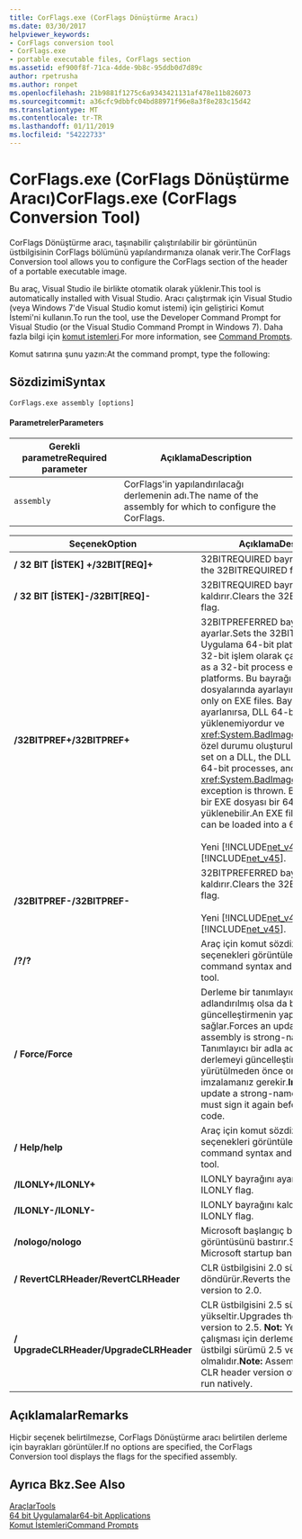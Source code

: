 ```yaml
---
title: CorFlags.exe (CorFlags Dönüştürme Aracı)
ms.date: 03/30/2017
helpviewer_keywords:
- CorFlags conversion tool
- CorFlags.exe
- portable executable files, CorFlags section
ms.assetid: ef900f8f-71ca-4dde-9b8c-95ddb0d7d89c
author: rpetrusha
ms.author: ronpet
ms.openlocfilehash: 21b9881f1275c6a9343421131af478e11b826073
ms.sourcegitcommit: a36cfc9dbbfc04bd88971f96e8a3f8e283c15d42
ms.translationtype: MT
ms.contentlocale: tr-TR
ms.lasthandoff: 01/11/2019
ms.locfileid: "54222733"
---
```

# <a name="corflagsexe-corflags-conversion-tool"></a><span data-ttu-id="330bf-102">CorFlags.exe (CorFlags Dönüştürme Aracı)</span><span class="sxs-lookup"><span data-stu-id="330bf-102">CorFlags.exe (CorFlags Conversion Tool)</span></span>
<span data-ttu-id="330bf-103">CorFlags Dönüştürme aracı, taşınabilir çalıştırılabilir bir görüntünün üstbilgisinin CorFlags bölümünü yapılandırmanıza olanak verir.</span><span class="sxs-lookup"><span data-stu-id="330bf-103">The CorFlags Conversion tool allows you to configure the CorFlags section of the header of a portable executable image.</span></span>  
  
 <span data-ttu-id="330bf-104">Bu araç, Visual Studio ile birlikte otomatik olarak yüklenir.</span><span class="sxs-lookup"><span data-stu-id="330bf-104">This tool is automatically installed with Visual Studio.</span></span> <span data-ttu-id="330bf-105">Aracı çalıştırmak için Visual Studio (veya Windows 7'de Visual Studio komut istemi) için geliştirici Komut İstemi'ni kullanın.</span><span class="sxs-lookup"><span data-stu-id="330bf-105">To run the tool, use the Developer Command Prompt for Visual Studio (or the Visual Studio Command Prompt in Windows 7).</span></span> <span data-ttu-id="330bf-106">Daha fazla bilgi için [komut istemleri](../../../docs/framework/tools/developer-command-prompt-for-vs.md).</span><span class="sxs-lookup"><span data-stu-id="330bf-106">For more information, see [Command Prompts](../../../docs/framework/tools/developer-command-prompt-for-vs.md).</span></span>  
  
 <span data-ttu-id="330bf-107">Komut satırına şunu yazın:</span><span class="sxs-lookup"><span data-stu-id="330bf-107">At the command prompt, type the following:</span></span>  
  
## <a name="syntax"></a><span data-ttu-id="330bf-108">Sözdizimi</span><span class="sxs-lookup"><span data-stu-id="330bf-108">Syntax</span></span>  
  
```  
CorFlags.exe assembly [options]  
```  
  
#### <a name="parameters"></a><span data-ttu-id="330bf-109">Parametreler</span><span class="sxs-lookup"><span data-stu-id="330bf-109">Parameters</span></span>  
  
|<span data-ttu-id="330bf-110">Gerekli parametre</span><span class="sxs-lookup"><span data-stu-id="330bf-110">Required parameter</span></span>|<span data-ttu-id="330bf-111">Açıklama</span><span class="sxs-lookup"><span data-stu-id="330bf-111">Description</span></span>|  
|------------------------|-----------------|  
|`assembly`|<span data-ttu-id="330bf-112">CorFlags'in yapılandırılacağı derlemenin adı.</span><span class="sxs-lookup"><span data-stu-id="330bf-112">The name of the assembly for which to configure the CorFlags.</span></span>|  
  
|<span data-ttu-id="330bf-113">Seçenek</span><span class="sxs-lookup"><span data-stu-id="330bf-113">Option</span></span>|<span data-ttu-id="330bf-114">Açıklama</span><span class="sxs-lookup"><span data-stu-id="330bf-114">Description</span></span>|  
|------------|-----------------|  
|<span data-ttu-id="330bf-115">**/ 32 BIT [İSTEK] +**</span><span class="sxs-lookup"><span data-stu-id="330bf-115">**/32BIT[REQ]+**</span></span>|<span data-ttu-id="330bf-116">32BITREQUIRED bayrağını ayarlar.</span><span class="sxs-lookup"><span data-stu-id="330bf-116">Sets the 32BITREQUIRED flag.</span></span>|  
|<span data-ttu-id="330bf-117">**/ 32 BIT [İSTEK]-**</span><span class="sxs-lookup"><span data-stu-id="330bf-117">**/32BIT[REQ]-**</span></span>|<span data-ttu-id="330bf-118">32BITREQUIRED bayrağını kaldırır.</span><span class="sxs-lookup"><span data-stu-id="330bf-118">Clears the 32BITREQUIRED flag.</span></span>|  
|<span data-ttu-id="330bf-119">**/32BITPREF+**</span><span class="sxs-lookup"><span data-stu-id="330bf-119">**/32BITPREF+**</span></span>|<span data-ttu-id="330bf-120">32BITPREFERRED bayrağını ayarlar.</span><span class="sxs-lookup"><span data-stu-id="330bf-120">Sets the 32BITPREFERRED flag.</span></span> <span data-ttu-id="330bf-121">Uygulama 64-bit platformlarda dahi 32-bit işlem olarak çalışır.</span><span class="sxs-lookup"><span data-stu-id="330bf-121">The app runs as a 32-bit process even on 64-bit platforms.</span></span> <span data-ttu-id="330bf-122">Bu bayrağı yalnızca EXE dosyalarında ayarlayın.</span><span class="sxs-lookup"><span data-stu-id="330bf-122">Set this flag only on EXE files.</span></span> <span data-ttu-id="330bf-123">Bayrak bir DLL olarak ayarlanırsa, DLL 64-bit işlemde yüklenemiyordur ve <xref:System.BadImageFormatException> özel durumu oluşturulur.</span><span class="sxs-lookup"><span data-stu-id="330bf-123">If the flag is set on a DLL, the DLL fails to load in 64-bit processes, and a <xref:System.BadImageFormatException> exception is thrown.</span></span> <span data-ttu-id="330bf-124">Bu bayrağı içeren bir EXE dosyası bir 64-bit işleme yüklenebilir.</span><span class="sxs-lookup"><span data-stu-id="330bf-124">An EXE file with this flag can be loaded into a 64-bit process.</span></span><br /><br /> <span data-ttu-id="330bf-125">Yeni [!INCLUDE[net_v45](../../../includes/net-v45-md.md)].</span><span class="sxs-lookup"><span data-stu-id="330bf-125">New in the [!INCLUDE[net_v45](../../../includes/net-v45-md.md)].</span></span>|  
|<span data-ttu-id="330bf-126">**/32BITPREF-**</span><span class="sxs-lookup"><span data-stu-id="330bf-126">**/32BITPREF-**</span></span>|<span data-ttu-id="330bf-127">32BITPREFERRED bayrağını kaldırır.</span><span class="sxs-lookup"><span data-stu-id="330bf-127">Clears the 32BITPREFERRED flag.</span></span><br /><br /> <span data-ttu-id="330bf-128">Yeni [!INCLUDE[net_v45](../../../includes/net-v45-md.md)].</span><span class="sxs-lookup"><span data-stu-id="330bf-128">New in the [!INCLUDE[net_v45](../../../includes/net-v45-md.md)].</span></span>|  
|<span data-ttu-id="330bf-129">**/?**</span><span class="sxs-lookup"><span data-stu-id="330bf-129">**/?**</span></span>|<span data-ttu-id="330bf-130">Araç için komut sözdizimini ve seçenekleri görüntüler.</span><span class="sxs-lookup"><span data-stu-id="330bf-130">Displays command syntax and options for the tool.</span></span>|  
|<span data-ttu-id="330bf-131">**/ Force**</span><span class="sxs-lookup"><span data-stu-id="330bf-131">**/Force**</span></span>|<span data-ttu-id="330bf-132">Derleme bir tanımlayıcı adla adlandırılmış olsa da bir güncelleştirmenin yapılmasını sağlar.</span><span class="sxs-lookup"><span data-stu-id="330bf-132">Forces an update even if the assembly is strong-named.</span></span> <span data-ttu-id="330bf-133">**Önemli:**  Tanımlayıcı bir adla adlandırılmış bir derlemeyi güncelleştirirseniz, kodunu yürütülmeden önce onu tekrar imzalamanız gerekir.</span><span class="sxs-lookup"><span data-stu-id="330bf-133">**Important:**  If you update a strong-named assembly, you must sign it again before executing its code.</span></span>|  
|<span data-ttu-id="330bf-134">**/ Help**</span><span class="sxs-lookup"><span data-stu-id="330bf-134">**/help**</span></span>|<span data-ttu-id="330bf-135">Araç için komut sözdizimini ve seçenekleri görüntüler.</span><span class="sxs-lookup"><span data-stu-id="330bf-135">Displays command syntax and options for the tool.</span></span>|  
|<span data-ttu-id="330bf-136">**/ILONLY+**</span><span class="sxs-lookup"><span data-stu-id="330bf-136">**/ILONLY+**</span></span>|<span data-ttu-id="330bf-137">ILONLY bayrağını ayarlar.</span><span class="sxs-lookup"><span data-stu-id="330bf-137">Sets the ILONLY flag.</span></span>|  
|<span data-ttu-id="330bf-138">**/ILONLY-**</span><span class="sxs-lookup"><span data-stu-id="330bf-138">**/ILONLY-**</span></span>|<span data-ttu-id="330bf-139">ILONLY bayrağını kaldırır.</span><span class="sxs-lookup"><span data-stu-id="330bf-139">Clears the ILONLY flag.</span></span>|  
|<span data-ttu-id="330bf-140">**/nologo**</span><span class="sxs-lookup"><span data-stu-id="330bf-140">**/nologo**</span></span>|<span data-ttu-id="330bf-141">Microsoft başlangıç başlığı görüntüsünü bastırır.</span><span class="sxs-lookup"><span data-stu-id="330bf-141">Suppresses the Microsoft startup banner display.</span></span>|  
|<span data-ttu-id="330bf-142">**/ RevertCLRHeader**</span><span class="sxs-lookup"><span data-stu-id="330bf-142">**/RevertCLRHeader**</span></span>|<span data-ttu-id="330bf-143">CLR üstbilgisini 2.0 sürümüne döndürür.</span><span class="sxs-lookup"><span data-stu-id="330bf-143">Reverts the CLR header version to 2.0.</span></span>|  
|<span data-ttu-id="330bf-144">**/ UpgradeCLRHeader**</span><span class="sxs-lookup"><span data-stu-id="330bf-144">**/UpgradeCLRHeader**</span></span>|<span data-ttu-id="330bf-145">CLR üstbilgisini 2.5 sürümüne yükseltir.</span><span class="sxs-lookup"><span data-stu-id="330bf-145">Upgrades the CLR header version to 2.5.</span></span> <span data-ttu-id="330bf-146">**Not:**  Yerel olarak çalışması için derlemelerde CLR üstbilgi sürümü 2.5 veya daha üstü olmalıdır.</span><span class="sxs-lookup"><span data-stu-id="330bf-146">**Note:**  Assemblies must have a CLR header version of 2.5 or greater to run natively.</span></span>|  
  
## <a name="remarks"></a><span data-ttu-id="330bf-147">Açıklamalar</span><span class="sxs-lookup"><span data-stu-id="330bf-147">Remarks</span></span>  
 <span data-ttu-id="330bf-148">Hiçbir seçenek belirtilmezse, CorFlags Dönüştürme aracı belirtilen derleme için bayrakları görüntüler.</span><span class="sxs-lookup"><span data-stu-id="330bf-148">If no options are specified, the CorFlags Conversion tool displays the flags for the specified assembly.</span></span>  
  
## <a name="see-also"></a><span data-ttu-id="330bf-149">Ayrıca Bkz.</span><span class="sxs-lookup"><span data-stu-id="330bf-149">See Also</span></span>  
 [<span data-ttu-id="330bf-150">Araçlar</span><span class="sxs-lookup"><span data-stu-id="330bf-150">Tools</span></span>](../../../docs/framework/tools/index.md)  
 [<span data-ttu-id="330bf-151">64 bit Uygulamalar</span><span class="sxs-lookup"><span data-stu-id="330bf-151">64-bit Applications</span></span>](../../../docs/framework/64-bit-apps.md)  
 [<span data-ttu-id="330bf-152">Komut İstemleri</span><span class="sxs-lookup"><span data-stu-id="330bf-152">Command Prompts</span></span>](../../../docs/framework/tools/developer-command-prompt-for-vs.md)
